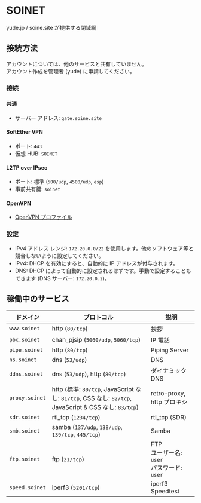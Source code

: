 # SOINET
yude.jp / soine.site が提供する閉域網

## 接続方法
アカウントについては、他のサービスと共有していません。  
アカウント作成を管理者 (yude) に申請してください。
### 接続
#### 共通
* サーバー アドレス: `gate.soine.site`
#### SoftEther VPN
* ポート: `443`
* 仮想 HUB: `SOINET`
#### L2TP over IPsec
* ポート: 標準 (`500/udp`, `4500/udp`, `esp`)
* 事前共有鍵: `soinet`
#### OpenVPN
* [OpenVPN プロファイル](./soinet.ovpn)
### 設定
* IPv4 アドレス レンジ: `172.20.0.0/22` を使用します。他のソフトウェア等と競合しないように設定してください。
* IPv4: DHCP を有効にすると、自動的に IP アドレスが付与されます。
* DNS: DHCP によって自動的に設定されるはずです。手動で設定することもできます (DNS サーバー: `172.20.0.2`)。

## 稼働中のサービス
|  ドメイン  |  プロトコル  |  説明  |
| ---- | ---- | ---- |
|  `www.soinet`  |  http (`80/tcp`)  |  挨拶  |
|  `pbx.soinet`  |  chan_pjsip (`5060/udp`, `5060/tcp`)  |  IP 電話  |
|  `pipe.soinet`  |  http (`80/tcp`)  |  Piping Server  |
|  `ns.soinet`  |  dns (`53/udp`)  |  DNS  |
|  `ddns.soinet`  |  dns (`53/udp`), http (`80/tcp`)  |  ダイナミック DNS  |
|  `proxy.soinet`  |  http (標準: `80/tcp`, JavaScript なし: `81/tcp`, CSS なし: `82/tcp`, JavaScript & CSS なし: `83/tcp`)  | retro-proxy, http プロキシ |
|  `sdr.soinet`  |  rtl_tcp (`1234/tcp`)  |  rtl_tcp (SDR)  |
|  `smb.soinet`  |  samba (`137/udp`, `138/udp`, `139/tcp`, `445/tcp`)  |  Samba  |
|  `ftp.soinet`  |  ftp (`21/tcp`)  |  FTP<br>ユーザー名: `user`<br>パスワード: `user`  |
| `speed.soinet` | iperf3 (`5201/tcp`) | iperf3 Speedtest |